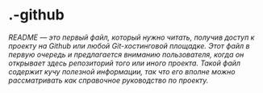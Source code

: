 # .-github
_README — это первый файл, который нужно читать, получив доступ к проекту на Github или любой Git-хостинговой площадке. Этот файл в первую очередь и предлагается вниманию пользователя, когда он открывает здесь репозиторий того или иного проекта. Такой файл содержит кучу полезной информации, так что его вполне можно рассматривать как справочное руководство по проекту._
